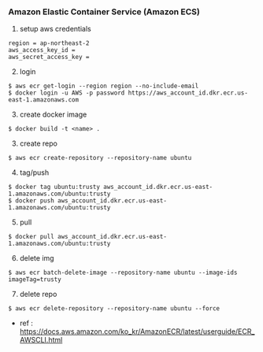 ### Amazon Elastic Container Service (Amazon ECS) 

1. setup aws credentials 

```
region = ap-northeast-2
aws_access_key_id = 
aws_secret_access_key = 
```

2. login 
```
$ aws ecr get-login --region region --no-include-email
$ docker login -u AWS -p password https://aws_account_id.dkr.ecr.us-east-1.amazonaws.com
```

3. create docker image
```
$ docker build -t <name> .
```

3. create repo
```
$ aws ecr create-repository --repository-name ubuntu
```

4. tag/push
```
$ docker tag ubuntu:trusty aws_account_id.dkr.ecr.us-east-1.amazonaws.com/ubuntu:trusty
$ docker push aws_account_id.dkr.ecr.us-east-1.amazonaws.com/ubuntu:trusty
```

5. pull
```
$ docker pull aws_account_id.dkr.ecr.us-east- 1.amazonaws.com/ubuntu:trusty
```

6. delete img
```
$ aws ecr batch-delete-image --repository-name ubuntu --image-ids imageTag=trusty
```

7. delete repo
```
$ aws ecr delete-repository --repository-name ubuntu --force
```


-  ref : 
https://docs.aws.amazon.com/ko_kr/AmazonECR/latest/userguide/ECR_AWSCLI.html
